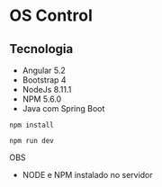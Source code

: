 # OS Control

## Tecnologia

- Angular 5.2
- Bootstrap 4
- NodeJs 8.11.1
- NPM 5.6.0
- Java com Spring Boot

`npm install`

`npm run dev`

OBS
- NODE e NPM instalado no servidor